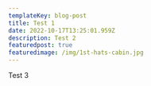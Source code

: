 ```yaml
---
templateKey: blog-post
title: Test 1
date: 2022-10-17T13:25:01.959Z
description: Test 2
featuredpost: true
featuredimage: /img/1st-hats-cabin.jpg
---
```

T﻿est 3